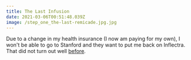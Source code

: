 ```yaml
---
title: The Last Infusion
date: 2021-03-06T00:51:48.039Z
image: /step_one_the-last-remicade.jpg.jpg
---
```

Due to a change in my health insurance (I now am paying for my own), I won't be able to go to Stanford and they want to put me back on Inflectra. That did not turn out well [before](/post/a-single-data-point-of-healthcare-failing-autoimmune-sufferers/).
